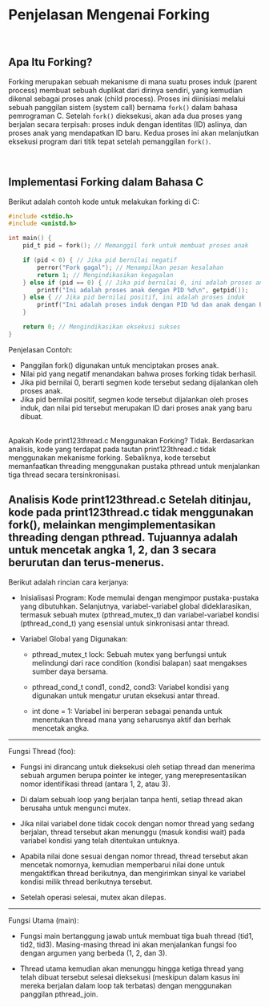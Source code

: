 # Penjelasan Mengenai Forking 

<br>

## Apa Itu Forking?

Forking merupakan sebuah mekanisme di mana suatu proses induk (parent process) membuat sebuah duplikat dari dirinya sendiri, yang kemudian dikenal sebagai proses anak (child process). Proses ini diinisiasi melalui sebuah panggilan sistem (system call) bernama `fork()` dalam bahasa pemrograman C. Setelah `fork()` dieksekusi, akan ada dua proses yang berjalan secara terpisah: proses induk dengan identitas (ID) aslinya, dan proses anak yang mendapatkan ID baru. Kedua proses ini akan melanjutkan eksekusi program dari titik tepat setelah pemanggilan `fork()`.

<br>

## Implementasi Forking dalam Bahasa C

Berikut adalah contoh kode untuk melakukan forking di C:

```c
#include <stdio.h>
#include <unistd.h>

int main() {
    pid_t pid = fork(); // Memanggil fork untuk membuat proses anak

    if (pid < 0) { // Jika pid bernilai negatif
        perror("Fork gagal"); // Menampilkan pesan kesalahan
        return 1; // Mengindikasikan kegagalan
    } else if (pid == 0) { // Jika pid bernilai 0, ini adalah proses anak
        printf("Ini adalah proses anak dengan PID %d\n", getpid());
    } else { // Jika pid bernilai positif, ini adalah proses induk
        printf("Ini adalah proses induk dengan PID %d dan anak dengan PID %d\n", getpid(), pid);
    }

    return 0; // Mengindikasikan eksekusi sukses
}
```
Penjelasan Contoh:
 * Panggilan fork() digunakan untuk menciptakan proses anak.
 * Nilai pid yang negatif menandakan bahwa proses forking tidak berhasil.
 * Jika pid bernilai 0, berarti segmen kode tersebut sedang dijalankan oleh proses anak.
 * Jika pid bernilai positif, segmen kode tersebut dijalankan oleh proses induk, dan nilai pid tersebut merupakan ID dari proses anak yang baru dibuat.
<br>
Apakah Kode print123thread.c Menggunakan Forking?
Tidak. Berdasarkan analisis, kode yang terdapat pada tautan print123thread.c tidak menggunakan mekanisme forking. Sebaliknya, kode tersebut memanfaatkan threading menggunakan pustaka pthread untuk menjalankan tiga thread secara tersinkronisasi.
<br>

Analisis Kode print123thread.c
Setelah ditinjau, kode pada print123thread.c tidak menggunakan fork(), melainkan mengimplementasikan threading dengan pthread. Tujuannya adalah untuk mencetak angka 1, 2, dan 3 secara berurutan dan terus-menerus. 
---
Berikut adalah rincian cara kerjanya:
 * Inisialisasi Program: Kode memulai dengan mengimpor pustaka-pustaka yang dibutuhkan. Selanjutnya, variabel-variabel global dideklarasikan, termasuk sebuah mutex (pthread_mutex_t) dan variabel-variabel kondisi (pthread_cond_t) yang esensial untuk sinkronisasi antar thread.
   
 * Variabel Global yang Digunakan:
   
   * pthread_mutex_t lock: Sebuah mutex yang berfungsi untuk melindungi dari race condition (kondisi balapan) saat mengakses sumber daya bersama.
     
   * pthread_cond_t cond1, cond2, cond3: Variabel kondisi yang digunakan untuk mengatur urutan eksekusi antar thread.
     
   * int done = 1: Variabel ini berperan sebagai penanda untuk menentukan thread mana yang seharusnya aktif dan berhak mencetak angka.

---
Fungsi Thread (foo):
   * Fungsi ini dirancang untuk dieksekusi oleh setiap thread dan menerima sebuah argumen berupa pointer ke integer, yang merepresentasikan nomor identifikasi thread (antara 1, 2, atau 3).
     
   * Di dalam sebuah loop yang berjalan tanpa henti, setiap thread akan berusaha untuk mengunci mutex.
     
   * Jika nilai variabel done tidak cocok dengan nomor thread yang sedang berjalan, thread tersebut akan menunggu (masuk kondisi wait) pada variabel kondisi yang telah ditentukan untuknya.
     
   * Apabila nilai done sesuai dengan nomor thread, thread tersebut akan mencetak nomornya, kemudian memperbarui nilai done untuk mengaktifkan thread berikutnya, dan mengirimkan sinyal ke variabel kondisi milik thread berikutnya tersebut.
     
   * Setelah operasi selesai, mutex akan dilepas.
---
Fungsi Utama (main):
   
   * Fungsi main bertanggung jawab untuk membuat tiga buah thread (tid1, tid2, tid3). Masing-masing thread ini akan menjalankan fungsi foo dengan argumen yang berbeda (1, 2, dan 3).
   
   * Thread utama kemudian akan menunggu hingga ketiga thread yang telah dibuat tersebut selesai dieksekusi (meskipun dalam kasus ini mereka berjalan dalam loop tak terbatas) dengan menggunakan panggilan pthread_join.

